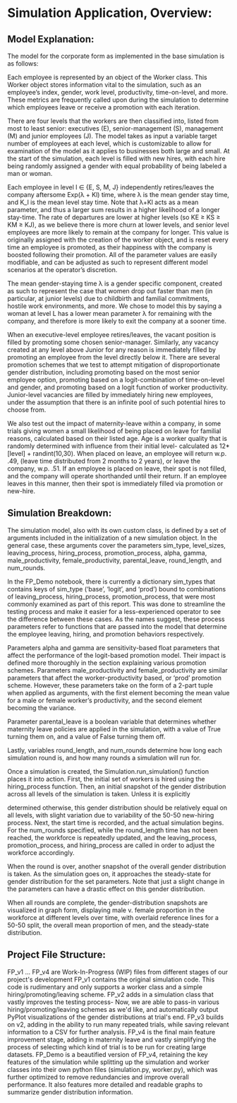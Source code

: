 # Simulation Application, Overview:

## Model Explanation:

The model for the corporate form as implemented in the base simulation is as follows:

Each employee is represented by an object of the Worker class. This Worker object stores information vital to the simulation, such as an employee’s index, gender, work level, productivity, time-on-level, and more. These metrics are frequently called upon during the simulation to determine which employees leave or receive a promotion with each iteration.

There are four levels that the workers are then classified into, listed from most to least senior: executives (E), senior-management (S), management (M) and junior employees (J). The model takes as input a variable target number of employees at each level, which is customizable to allow for examination of the model as it applies to businesses both large and small. At the start of the simulation, each level is filled with new hires, with each hire being randomly assigned a gender with equal probability of being labeled a man or woman.

Each employee in level l ∈ {E, S, M, J} independently retires/leaves the company aftersome Exp(λ + Kl) time, where λ is the mean gender stay time, and K_l is the mean level stay time. 
Note that λ+Kl acts as a mean parameter, and thus a larger sum results in a higher likelihood of a longer stay-time. The rate of departures are lower at higher levels (so KE ≥ KS ≥ KM ≥ KJ), as we believe there is more churn at lower levels, and senior level employees are more likely to remain at the company for longer. This value is originally assigned with the creation of the worker object, and is reset every time an employee is promoted, as their happiness with the company is boosted following their promotion. All of the parameter values are easily modifiable, and can be adjusted as such to represent different model scenarios at the operator’s discretion. 

The mean gender-staying time λ is a gender specific component, created as such to represent the case that women drop out faster than men (in particular, at junior levels) due to childbirth and familial commitments, hostile work environments, and more. We chose to model this by saying a woman at level L has a lower mean parameter λ for remaining with the company, and therefore is more likely to exit the company at a sooner time.

When an executive-level employee retires/leaves, the vacant position is filled by promoting some chosen senior-manager. Similarly, any vacancy created at any level above Junior for any reason is immediately filled by promoting an employee from the level directly below it. There are several promotion schemes that we test to attempt mitigation of disproportionate gender distribution, including promoting based on the most senior employee option, promoting based on a logit-combination of time-on-level and gender, and promoting based on a logit function of worker productivity. Junior-level vacancies are filled by immediately hiring new employees, under the assumption that there is an infinite pool of such potential hires to choose from. 

We also test out the impact of maternity-leave within a company, in some trials giving women a small likelihood of being placed on leave for familial reasons, calculated based on their listed age. Age is a worker quality that is randomly determined with influence from their initial level- calculated as 12*[level] + randint(10,30). When placed on leave, an employee will return w.p. .49, (leave time distributed from 2 months to 2 years), or leave the company, w.p. .51. If an employee is placed on leave, their spot is not filled, and the company will operate shorthanded until their return. If an employee leaves in this manner, then their spot is immediately filled via promotion or new-hire. 

## Simulation Breakdown:

The simulation model, also with its own custom class, is defined by a set of arguments included in the initialization of a new simulation object. In the general case, these arguments cover the parameters sim_type, level_sizes, leaving_process, hiring_process, promotion_process, alpha, gamma, male_productivity, female_productivity, parental_leave, round_length, and num_rounds.

In the FP_Demo notebook, there is currently a dictionary sim_types that contains keys of sim_type (‘base’, ‘logit’, and ‘prod’) bound to combinations of leaving_process, hiring_process, promotion_process, that were most commonly examined as part of this report. This was done to streamline the testing process and make it easier for a less-experienced operator to see the difference between these cases. As the names suggest, these process parameters refer to functions that are passed into the model that determine the employee leaving, hiring, and promotion behaviors respectively.

Parameters alpha and gamma are sensitivity-based float parameters that affect the performance of the logit-based promotion model. Their impact is defined more thoroughly in the section explaining various promotion schemes. Parameters male_productivity and female_productivity are similar parameters that affect the worker-productivity based, or ‘prod’ promotion scheme. However, these parameters take on the form of a 2-part tuple when applied as arguments, with the first element becoming the mean value for a male or female worker’s productivity, and the second element becoming the variance.

Parameter parental_leave is a boolean variable that determines whether maternity leave policies are applied in the simulation, with a value of True turning them on, and a value of False turning them off. 

Lastly, variables round_length, and num_rounds determine how long each simulation round is, and how many rounds a simulation will run for. 

Once a simulation is created, the Simulation.run_simulation() function places it into action. First, the initial set of workers is hired using the hiring_process function. Then, an initial snapshot of the gender distribution across all levels of the simulation is taken. Unless it is explicitly 

determined otherwise, this gender distribution should be relatively equal on all levels, with slight variation due to variability of the 50-50 new-hiring process. Next, the start time is recorded, and the actual simulation begins. For the num_rounds specified, while the round_length time has not been reached, the workforce is repeatedly updated, and the leaving_process, promotion_process, and hiring_process are called in order to adjust the workforce accordingly.

When the round is over, another snapshot of the overall gender distribution is taken. As the simulation goes on, it approaches the steady-state for gender distribution for the set parameters. Note that just a slight change in the parameters can have a drastic effect on this gender distribution.

When all rounds are complete, the gender-distribution snapshots are visualized in graph form, displaying male v. female proportion in the workforce at different levels over time, with overlaid reference lines for a 50-50 split, the overall mean proportion of men, and the steady-state distribution.

## Project File Structure:

FP_v1 ... FP_v4 are Work-In-Progress (WIP) files from different stages of our project's development FP_v1 contains the original simulation code. This code is rudimentary and only supports a worker class and a simple hiring/promoting/leaving scheme. FP_v2 adds in a simulation class that vastly improves the testing process- Now, we are able to pass-in various hiring/promoting/leaving schemes as we'd like, and automatically output PyPlot visualizations of the gender distributions at trial's end. FP_v3 builds on v2, adding in the ability to run many repeated trials, while saving relevant information to a CSV for further analysis. FP_v4 is the final main feature improvement stage, adding in maternity leave and vastly simplifying the process of selecting which kind of trial is to be run for creating large datasets. FP_Demo is a beautified version of FP_v4, retaining the key features of the simulation while splitting up the simulation and worker classes into their own python files (simulation.py, worker.py), which was further optimized to remove redundancies and improve overall performance. It also features more detailed and readable graphs to summarize gender distribution information.